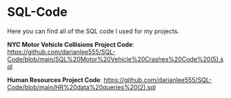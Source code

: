 # SQL-Code

Here you can find all of the SQL code I used for my projects.

**NYC Motor Vehicle Collisions Project Code**: https://github.com/darianlee555/SQL-Code/blob/main/SQL%20Motor%20Vehicle%20Crashes%20Code%20(5).sql

**Human Resources Project Code**: https://github.com/darianlee555/SQL-Code/blob/main/HR%20data%20queries%20(2).sql
